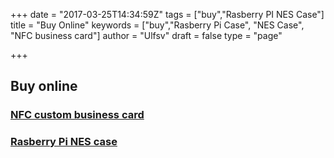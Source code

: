 +++
date = "2017-03-25T14:34:59Z"
tags = ["buy","Rasberry PI NES Case"]
title = "Buy Online"
keywords = ["buy","Rasberry Pi Case", "NES Case", "NFC business card"]
author = "Ulfsv"
draft = false
type = "page"

+++
## Buy online
### [NFC custom business card][1]

### [Rasberry Pi NES case][2]


  [1]: https://3dquu.com/en/nfc-business-card
  [2]: https://3dquu.com/en/rasberry-pi-nes-case
